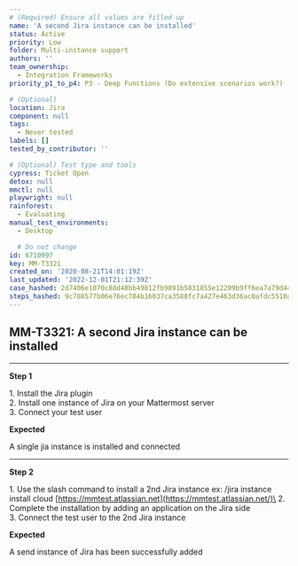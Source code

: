```yaml
---
# (Required) Ensure all values are filled up
name: 'A second Jira instance can be installed'
status: Active
priority: Low
folder: Multi-instance support
authors: ''
team_ownership:
  - Integration Frameworks
priority_p1_to_p4: P3 - Deep Functions (Do extensive scenarios work?)

# (Optional)
location: Jira
component: null
tags:
  - Never tested
labels: []
tested_by_contributor: ''

# (Optional) Test type and tools
cypress: Ticket Open
detox: null
mmctl: null
playwright: null
rainforest:
  - Evaluating
manual_test_environments:
  - Desktop

  # Do not change
id: 6710997
key: MM-T3321
created_on: '2020-08-21T14:01:19Z'
last_updated: '2022-12-01T21:12:39Z'
case_hashed: 2d7406e1070c88d48bb49812fb9891b5831855e12209b9ff6ea7a79d446966968d1af49d6dc1a01f6237f44376a752fa
steps_hashed: 9c788577b06e76ec784b16037ca3588fc7a427e463d36ac0afdc5510a0ab61fe09a371fef159685fdf2682bfcfe2c9e3
---
```


<!-- (Auto-generated) Based on frontmatter's "key" and "name" -->

## MM-T3321: A second Jira instance can be installed

---

**Step 1**

1\. Install the Jira plugin\
2\. Install one instance of Jira on your Mattermost server\
3\. Connect your test user

**Expected**

A single jia instance is installed and connected

---

**Step 2**

1\. Use the slash command to install a 2nd Jira instance ex: /jira instance install cloud [https://mmtest.atlassian.net](https://mmtest.atlassian.net/)\
2\. Complete the installation by adding an application on the Jira side\
3\. Connect the test user to the 2nd Jira instance

**Expected**

A send instance of Jira has been successfully added

